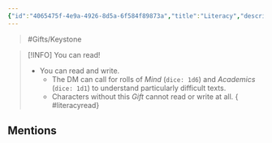 ```yaml
---
{"id":"4065475f-4e9a-4926-8d5a-6f584f89873a","title":"Literacy","description":"You can read.","publish":true,"date_created":"Sunday, March 31st 2024, 2:54:54 pm","date_modified":"Saturday, April 13th 2024, 11:44:56 pm","cssclasses":["mado-heading"],"path":"Tabletop/Campaigns/And A Thousand Years More/Inventory/Gifts/Literacy.md","permalink":"/tabletop/campaigns/and-a-thousand-years-more/inventory/gifts/literacy/","PassFrontmatter":true}
---
```



> #Gifts/Keystone

> [!INFO] You can read!
> - You can read and write.
> 	- The DM can call for rolls of *Mind* (`dice: 1d6`) and *Academics* (`dice: 1d1`) to understand particularly difficult texts.
> 	- Characters without this *Gift* cannot read or write at all.
{ #literacyread}


## Mentions



